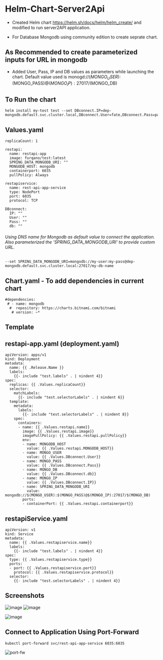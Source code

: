 # Helm-Chart-Server2Api

* Created Helm chart https://helm.sh/docs/helm/helm_create/ and modified to run server2API application.

* For Database Mongodb using community edition to create seprate chart.

## As Recommended to create parameterized inputs for URL in mongodb 
* Added User, Pass, IP and DB values as parameters while launching the chart. Default value used is monogd://$(MONGO_USER):$(MONGO_PASS)@$(MONGO_IP):27017/$(MONGO_DB)

## To Run the chart 
```
helm install my-test test --set DBconnect.IP=dep-mongodb.default.svc.cluster.local,DBconnect.User=fate,DBconnect.Pass=pass,DBconnect.db=server2api

```
## Values.yaml

```
replicaCount: 1

restapi:
  name: restapi-app
  image: furqano/test:latest
  SPRING_DATA_MONGODB_URI: ""
  MONGODB_HOST: mongodb
  containerport: 6035
  pullPolicy: Always

restapiservice:
  name: rest-api-app-service
  type: NodePort
  port: 6035
  protocol: TCP

DBconnect:
  IP: ""
  User: ""
  Pass: ""
  db: ""

```
###### Using DNS name for Mongodb as default value to connect the application. Also parameterized the 'SPRING_DATA_MONGODB_URI' to provide custom URL.
```
--set SPRING_DATA_MONGODB_URI=mongodb://my-user:my-pass@dep-mongodb.default.svc.cluster.local:27017/my-db-name
```

## Chart.yaml - To add dependencies in current chart
```
#dependencies:
 # - name: mongodb
  #  repository: https://charts.bitnami.com/bitnami
   # version: ~*
```
## Template
## restapi-app.yaml (deployment.yaml)
```
apiVersion: apps/v1
kind: Deployment
metadata:
  name: {{ .Release.Name }}
  labels:
    {{- include "test.labels" . | nindent 4}}
spec:
  replicas: {{ .Values.replicaCount}}
  selector:
    matchLabels:
      {{- include "test.selectorLabels" . | nindent 6}}
  template:
    metadata:
      labels:
        {{- include "test.selectorLabels" . | nindent 8}}
    spec:
      containers:
      - name: {{ .Values.restapi.name}}
        image: {{ .Values.restapi.image}}
        imagePullPolicy: {{ .Values.restapi.pullPolicy}}
        env:
        - name: MONGODB_HOST
          value: {{ .Values.restapi.MONGODB_HOST}}
        - name: MONGO_USER
          value: {{ .Values.DBconnect.User}}
        - name: MONGO_PASS
          value: {{ .Values.DBconnect.Pass}}
        - name: MONGO_DB
          value: {{ .Values.DBconnect.db}}
        - name: MONGO_IP
          value: {{ .Values.DBconnect.IP}}
        - name: SPRING_DATA_MONGODB_URI
          value: mongodb://$(MONGO_USER):$(MONGO_PASS)@$(MONGO_IP):27017/$(MONGO_DB)
        ports:
        - containerPort: {{ .Values.restapi.containerport}}
```

## restapiService.yaml
```
apiVersion: v1
kind: Service
metadata:
  name: {{ .Values.restapiservice.name}}
  labels:
    {{- include "test.labels" . | nindent 4}}
spec:
  type: {{ .Values.restapiservice.type}}
  ports:
  - port: {{ .Values.restapiservice.port}}
    protocol: {{ .Values.restapiservice.protocol}}
  selector:
    {{- include "test.selectorLabels" . | nindent 4}}
```
## Screenshots

![image](https://user-images.githubusercontent.com/64476159/164786387-d9c8316c-0439-457f-8e2f-8efe7aa983c6.png)
![image](https://user-images.githubusercontent.com/64476159/164786279-620fe136-2598-4fd4-ad96-7e61ce0afb18.png)



![image](https://user-images.githubusercontent.com/64476159/164579918-46e932ce-7cef-4c02-9767-6757a9570e03.png)

## Connect to Application Using Port-Forward 

```
kubectl port-forward svc/rest-api-app-service 6035:6035
```
![port-fw ](https://user-images.githubusercontent.com/64476159/163685377-cec6506b-62cb-4be0-8477-5ce68885d42c.png)

